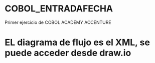 # COBOL_ENTRADAFECHA
Primer ejercicio de COBOL ACADEMY ACCENTURE


# EL diagrama de flujo es el XML, se puede acceder desde draw.io
